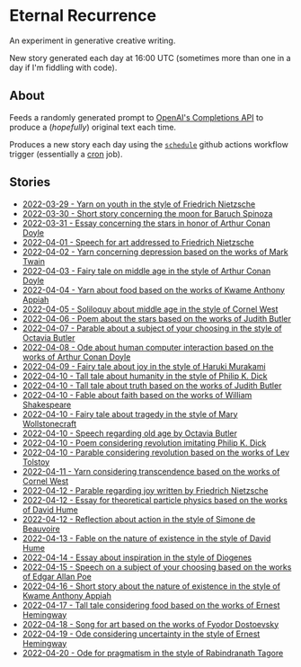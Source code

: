 # Eternal Recurrence

An experiment in generative creative writing.

New story generated each day at 16:00 UTC (sometimes more than one in a day if I'm fiddling with code).

## About

Feeds a randomly generated prompt to [OpenAI's Completions API](https://beta.openai.com/docs/api-reference/completions) to produce a (*hopefully*) original text each time.

Produces a new story each day using the [`schedule`](https://docs.github.com/en/actions/using-workflows/events-that-trigger-workflows#schedule) github actions workflow trigger (essentially a [cron](https://en.wikipedia.org/wiki/Cron) job).

## Stories

- [2022-03-29 - Yarn on youth in the style of Friedrich Nietzsche](./stories/2022-03-29%20-%20Yarn%20on%20youth%20in%20the%20style%20of%20Friedrich%20Nietzsche.md)
- [2022-03-30 - Short story concerning the moon for Baruch Spinoza](./stories/2022-03-30%20-%20Short%20story%20concerning%20the%20moon%20for%20Baruch%20Spinoza.md)
- [2022-03-31 - Essay concerning the stars in honor of Arthur Conan Doyle](./stories/2022-03-31%20-%20Essay%20concerning%20the%20stars%20in%20honor%20of%20Arthur%20Conan%20Doyle.md)
- [2022-04-01 - Speech for art addressed to Friedrich Nietzsche](./stories/2022-04-01%20-%20Speech%20for%20art%20addressed%20to%20Friedrich%20Nietzsche.md)
- [2022-04-02 - Yarn concerning depression based on the works of Mark Twain](./stories/2022-04-02%20-%20Yarn%20concerning%20depression%20based%20on%20the%20works%20of%20Mark%20Twain.md)
- [2022-04-03 - Fairy tale on middle age in the style of Arthur Conan Doyle](./stories/2022-04-03%20-%20Fairy%20tale%20on%20middle%20age%20in%20the%20style%20of%20Arthur%20Conan%20Doyle.md)
- [2022-04-04 - Yarn about food based on the works of Kwame Anthony Appiah](./stories/2022-04-04%20-%20Yarn%20about%20food%20based%20on%20the%20works%20of%20Kwame%20Anthony%20Appiah.md)
- [2022-04-05 - Soliloquy about middle age in the style of Cornel West](./stories/2022-04-05%20-%20Soliloquy%20about%20middle%20age%20in%20the%20style%20of%20Cornel%20West.md)
- [2022-04-06 - Poem about the stars based on the works of Judith Butler](./stories/2022-04-06%20-%20Poem%20about%20the%20stars%20based%20on%20the%20works%20of%20Judith%20Butler.md)
- [2022-04-07 - Parable about a subject of your choosing in the style of Octavia Butler](./stories/2022-04-07%20-%20Parable%20about%20a%20subject%20of%20your%20choosing%20in%20the%20style%20of%20Octavia%20Butler.md)
- [2022-04-08 - Ode about human computer interaction based on the works of Arthur Conan Doyle](./stories/2022-04-08%20-%20Ode%20about%20human%20computer%20interaction%20based%20on%20the%20works%20of%20Arthur%20Conan%20Doyle.md)
- [2022-04-09 - Fairy tale about joy in the style of Haruki Murakami](./stories/2022-04-09%20-%20Fairy%20tale%20about%20joy%20in%20the%20style%20of%20Haruki%20Murakami.md)
- [2022-04-10 - Tall tale about humanity in the style of Philip K. Dick](./stories/2022-04-10%20-%20Tall%20tale%20about%20humanity%20in%20the%20style%20of%20Philip%20K.%20Dick.md)
- [2022-04-10 - Tall tale about truth based on the works of Judith Butler](./stories/2022-04-10%20-%20Tall%20tale%20about%20truth%20based%20on%20the%20works%20of%20Judith%20Butler.md)
- [2022-04-10 - Fable about faith based on the works of William Shakespeare](stories/2022-04-10%20-%20Fable%20about%20faith%20based%20on%20the%20works%20of%20William%20Shakespeare.md)
- [2022-04-10 - Fairy tale about tragedy in the style of Mary Wollstonecraft](stories/2022-04-10%20-%20Fairy%20tale%20about%20tragedy%20in%20the%20style%20of%20Mary%20Wollstonecraft.md)
- [2022-04-10 - Speech regarding old age by Octavia Butler](stories/2022-04-10%20-%20Speech%20regarding%20old%20age%20by%20Octavia%20Butler.md)
- [2022-04-10 - Poem considering revolution imitating Philip K. Dick](stories/2022-04-10%20-%20Poem%20considering%20revolution%20imitating%20Philip%20K.%20Dick.md)
- [2022-04-10 - Parable considering revolution based on the works of Lev Tolstoy](stories/2022-04-10%20-%20Parable%20considering%20revolution%20based%20on%20the%20works%20of%20Lev%20Tolstoy.md)
- [2022-04-11 - Yarn considering transcendence based on the works of Cornel West](stories/2022-04-11%20-%20Yarn%20considering%20transcendence%20based%20on%20the%20works%20of%20Cornel%20West.md)
- [2022-04-12 - Parable regarding joy written by Friedrich Nietzsche](stories/2022-04-12%20-%20Parable%20regarding%20joy%20written%20by%20Friedrich%20Nietzsche.md)
- [2022-04-12 - Essay for theoretical particle physics based on the works of David Hume](stories/2022-04-12%20-%20Essay%20for%20theoretical%20particle%20physics%20based%20on%20the%20works%20of%20David%20Hume.md)
- [2022-04-12 - Reflection about action in the style of Simone de Beauvoire](stories/2022-04-12%20-%20Reflection%20about%20action%20in%20the%20style%20of%20Simone%20de%20Beauvoire.md)
- [2022-04-13 - Fable on the nature of existence in the style of David Hume](stories/2022-04-13%20-%20Fable%20on%20the%20nature%20of%20existence%20in%20the%20style%20of%20David%20Hume.md)
- [2022-04-14 - Essay about inspiration in the style of Diogenes](stories/2022-04-14%20-%20Essay%20about%20inspiration%20in%20the%20style%20of%20Diogenes.md)
- [2022-04-15 - Speech on a subject of your choosing based on the works of Edgar Allan Poe](stories/2022-04-15%20-%20Speech%20on%20a%20subject%20of%20your%20choosing%20based%20on%20the%20works%20of%20Edgar%20Allan%20Poe.md)
- [2022-04-16 - Short story about the nature of existence in the style of Kwame Anthony Appiah](stories/2022-04-16%20-%20Short%20story%20about%20the%20nature%20of%20existence%20in%20the%20style%20of%20Kwame%20Anthony%20Appiah.md)
- [2022-04-17 - Tall tale considering food based on the works of Ernest Hemingway](stories/2022-04-17%20-%20Tall%20tale%20considering%20food%20based%20on%20the%20works%20of%20Ernest%20Hemingway.md)
- [2022-04-18 - Song for art based on the works of Fyodor Dostoevsky](stories/2022-04-18%20-%20Song%20for%20art%20based%20on%20the%20works%20of%20Fyodor%20Dostoevsky.md)
- [2022-04-19 - Ode considering uncertainty in the style of Ernest Hemingway](stories/2022-04-19%20-%20Ode%20considering%20uncertainty%20in%20the%20style%20of%20Ernest%20Hemingway.md)
- [2022-04-20 - Ode for pragmatism in the style of Rabindranath Tagore](stories/2022-04-20%20-%20Ode%20for%20pragmatism%20in%20the%20style%20of%20Rabindranath%20Tagore.md)
